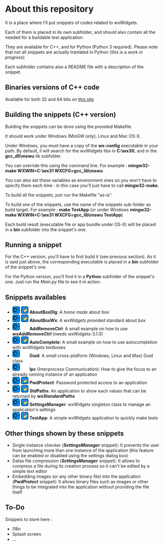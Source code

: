 # About this repository #

It is a place where I'll put snippets of codes related to wxWidgets.

Each of them is placed in its own subfolder, and should also contain all the needed for a buildable test application.

They are available for C++, and for Python (Python 3 required). Please note that not all snippets are actually tranlated in Python (this is a _work in progress_)

Each subfolder contains also a README file with a description of the snippet.

## Binaries versions of C++ code ##
Available for both 32 and 64 bits on [this site](https://wxstuff.xaviou.fr/index.html)

## Building the snippets (C++ version) ##

Building the snippets can be done using the provided Makefile.

It should work under Windows (MinGW only), Linux and Mac OS-X.

Under Windows, you must have a copy of the **wx-config** executable in your path. By default, il will search for the wxWidgets libs in **C:\wx30**, and in the **gcc_dll\mswu** lib subfolder.

You can override this using the command line. For example : **mingw32-make WXWIN=C:\wx31 WXCFG=gcc_lib\mswu**

You can also set these variables as environment ones so you won't have to specify them each time : in this case you'll just have to call **mingw32-make**.

To build all the snippets, just run the Makefile "as-is".

To build one of the snippets, use the name of the snippets sub-folder as build target. For example : **make TestApp** (or under Windows **mingw32-make WXWIN=C:\wx31 WXCFG=gcc_lib\mswu TestApp**)

Each build result (executable file or app bundle under OS-X) will be placed in a **bin** subfolder into the snippet's one.

## Running a snippet ##

For the C++ version, you'll have to first build it (see previous section). As it is said just above, the corresponding executable is placed in a **bin** subfolder of the snippet's one.

For the Python version, you'll find it in a **Python** subfolder of the snippet's one. Just run the _Main.py_ file to see it in action.

## Snippets availables ##

- ![Cpp](/common/cpp.png) ![Py](/common/python.png) **AboutBoxDlg**: A _home made_ about box
- ![Cpp](/common/cpp.png) ![Py](/common/python.png) **AboutBoxWx**: A _wxWidgets provided_ standard about box
- ![Cpp](/common/cpp.png) ![No](/common/empty.png) **AddRemoveCtrl**: A small example on how to use _**wxAddRemoveCtrl**_ (needs wxWidgets-3.1.0)
- ![Cpp](/common/cpp.png) ![Py](/common/python.png) **AutoComplete**: A small example on how to use autocompletion with wxWidgets textboxes
- ![Cpp](/common/cpp.png) ![No](/common/empty.png) **Guid**: A small cross-platform (Windows, Linux and Max) Guid class
- ![Cpp](/common/cpp.png) ![No](/common/empty.png) **Ipc** (Interprocess Communication): How to give the focus to an already running instance of an application
- ![Cpp](/common/cpp.png) ![Py](/common/python.png) **PwdProtect**: Password protected access to an application
- ![Cpp](/common/cpp.png) ![Py](/common/python.png) **StdPaths**: An application to show each values that can be returned by _**wxStandardPaths**_
- ![Cpp](/common/cpp.png) ![Py](/common/python.png) **SettingsManager**: wxWidgets singleton class to manage an application's settings
- ![Cpp](/common/cpp.png) ![Py](/common/python.png) **TestApp**: A simple wxWidgets application to quickly make tests


## Other things shown by these snippets ##

- Single instance checker (_**SettingsManager**_ snippet): It prevents the user from launching more than one instance of the application (this feature can be enabled or disabled using the settings dialog box)
- Datas file compression (_**SettingsManager**_ snippet): It allows to compress a file during its creation process so it can't be edited by a simple text editor
- Embedding images (or any other binary file) into the application (_**PwdProtect**_ snippet): It allows binary files such as images or other things to be integrated into the application without providing the file itself

## To-Do ##

Snippets to store here :

- I18n
- Splash screen
- ...
